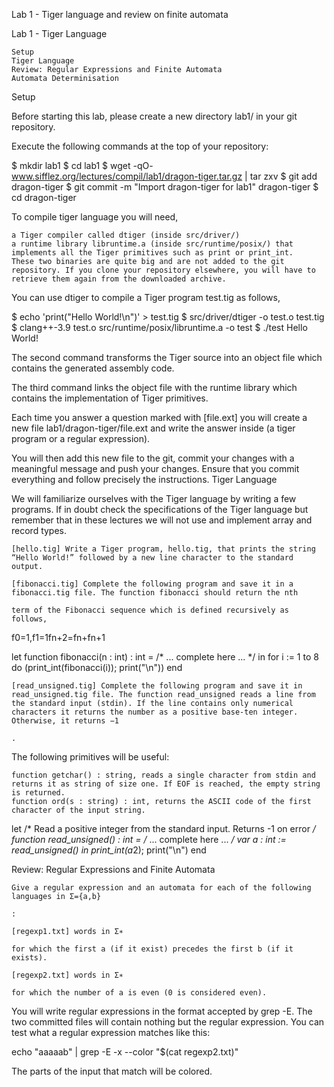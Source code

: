 Lab 1 - Tiger language and review on finite automata

Lab 1 - Tiger Language

    Setup
    Tiger Language
    Review: Regular Expressions and Finite Automata
    Automata Determinisation

Setup

Before starting this lab, please create a new directory lab1/ in your git repository.

Execute the following commands at the top of your repository:

$ mkdir lab1
$ cd lab1
$ wget -qO- www.sifflez.org/lectures/compil/lab1/dragon-tiger.tar.gz | tar zxv
$ git add dragon-tiger
$ git commit -m "Import dragon-tiger for lab1" dragon-tiger
$ cd dragon-tiger

To compile tiger language you will need,

    a Tiger compiler called dtiger (inside src/driver/)
    a runtime library libruntime.a (inside src/runtime/posix/) that implements all the Tiger primitives such as print or print_int.
    These two binaries are quite big and are not added to the git repository. If you clone your repository elsewhere, you will have to retrieve them again from the downloaded archive.

You can use dtiger to compile a Tiger program test.tig as follows,

$ echo 'print("Hello World!\n")' > test.tig
$ src/driver/dtiger -o test.o test.tig
$ clang++-3.9 test.o src/runtime/posix/libruntime.a -o test
$ ./test
Hello World!

The second command transforms the Tiger source into an object file which contains the generated assembly code.

The third command links the object file with the runtime library which contains the implementation of Tiger primitives.

Each time you answer a question marked with [file.ext] you will create a new file lab1/dragon-tiger/file.ext and write the answer inside (a tiger program or a regular expression).

You will then add this new file to the git, commit your changes with a meaningful message and push your changes. Ensure that you commit everything and follow precisely the instructions.
Tiger Language

We will familiarize ourselves with the Tiger language by writing a few programs. If in doubt check the specifications of the Tiger language but remember that in these lectures we will not use and implement array and record types.

    [hello.tig] Write a Tiger program, hello.tig, that prints the string “Hello World!” followed by a new line character to the standard output.

    [fibonacci.tig] Complete the following program and save it in a fibonacci.tig file. The function fibonacci should return the nth

    term of the Fibonacci sequence which is defined recursively as follows,

f0=1,f1=1fn+2=fn+fn+1

let
   function fibonacci(n : int) : int =
     /* ... complete here ... */
in
   for i := 1 to 8 do
     (print_int(fibonacci(i)); print("\n"))
end

    [read_unsigned.tig] Complete the following program and save it in read_unsigned.tig file. The function read_unsigned reads a line from the standard input (stdin). If the line contains only numerical characters it returns the number as a positive base-ten integer. Otherwise, it returns −1

    .

The following primitives will be useful:

    function getchar() : string, reads a single character from stdin and returns it as string of size one. If EOF is reached, the empty string is returned.
    function ord(s : string) : int, returns the ASCII code of the first character of the input string.

let
  /* Read a positive integer from the standard input.
     Returns -1 on error */
  function read_unsigned() : int =
    /* ... complete here ... */
  var a : int := read_unsigned()
in
  print_int(a*2);
  print("\n")
end

Review: Regular Expressions and Finite Automata

    Give a regular expression and an automata for each of the following languages in Σ={a,b}

    :

    [regexp1.txt] words in Σ∗

    for which the first a (if it exist) precedes the first b (if it exists).

    [regexp2.txt] words in Σ∗

    for which the number of a is even (0 is considered even).

You will write regular expressions in the format accepted by grep -E. The two committed files will contain nothing but the regular expression. You can test what a regular expression matches like this:

echo "aaaaab" | grep -E -x --color "$(cat regexp2.txt)"

The parts of the input that match will be colored.